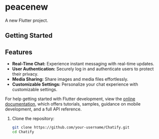 # peacenew

A new Flutter project.

## Getting Started

## Features

- **Real-Time Chat:** Experience instant messaging with real-time updates.
- **User Authentication:** Securely log in and authenticate users to protect their privacy.
- **Media Sharing:** Share images and media files effortlessly.
- **Customizable Settings:** Personalize your chat experience with customizable settings.


For help getting started with Flutter development, view the
[online documentation](https://docs.flutter.dev/), which offers tutorials,
samples, guidance on mobile development, and a full API reference.

1. Clone the repository:

   ```bash
   git clone https://github.com/your-username/Chatify.git
   cd Chatify